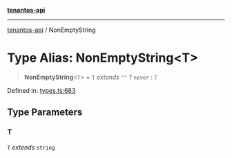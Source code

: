 [**tenantos-api**](../README.md)

***

[tenantos-api](../globals.md) / NonEmptyString

# Type Alias: NonEmptyString\<T\>

> **NonEmptyString**\<`T`\> = `T` *extends* `""` ? `never` : `T`

Defined in: [types.ts:683](https://github.com/shadmanZero/tenantos-api/blob/b1ba837cafbeb4e057ec12e90b81a7c5ea5b383f/src/types.ts#L683)

## Type Parameters

### T

`T` *extends* `string`
